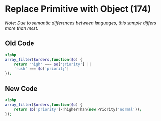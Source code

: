 # Replace Primitive with Object (174)

_Note: Due to semantic differences between languages, this sample differs more than most._

## Old Code

```php
<?php
array_filter($orders,function($o) {
    return 'high' === $o['priority'] ||
    'rush' === $o['priority']
});
```

## New Code

```php
<?php
array_filter($orders,function($o) {
    return $o['priority']->higherThan(new Priority('normal'));
});
```